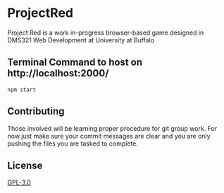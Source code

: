 # ProjectRed

Project Red is a work in-progress browser-based game designed in DMS321 Web Development at University at Buffalo

## Terminal Command to host on http://localhost:2000/

```
npm start
```

## Contributing

Those involved will be learning proper procedure for git group work.
For now just make sure your commit messages are clear and you are only pushing the files you are tasked to complete.

## License
[GPL-3.0](https://www.gnu.org/licenses/gpl-3.0.en.html)
